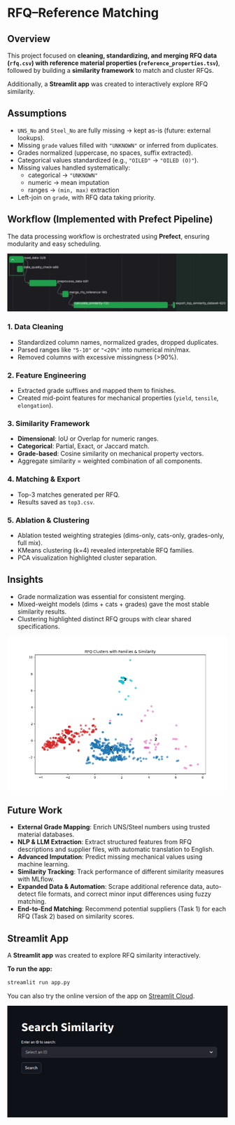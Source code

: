 # RFQ–Reference Matching

## Overview
This project focused on **cleaning, standardizing, and merging RFQ data (`rfq.csv`) with reference material properties (`reference_properties.tsv`)**, followed by building a **similarity framework** to match and cluster RFQs.

Additionally, a **Streamlit app** was created to interactively explore RFQ similarity.


## Assumptions
- `UNS_No` and `Steel_No` are fully missing → kept as-is (future: external lookups).
- Missing `grade` values filled with `"UNKNOWN"` or inferred from duplicates.
- Grades normalized (uppercase, no spaces, suffix extracted).
- Categorical values standardized (e.g., `"OILED"` → `"OILED (O)"`).
- Missing values handled systematically:
  - categorical → `"UNKNOWN"`
  - numeric → mean imputation
  - ranges → `(min, max)` extraction
- Left-join on `grade`, with RFQ data taking priority.


## Workflow (Implemented with Prefect Pipeline)

The data processing workflow is orchestrated using **Prefect**, ensuring modularity and easy scheduling.

![task_2_pipeline](./docs/task_2_pipeline.jpg)


### 1. Data Cleaning
- Standardized column names, normalized grades, dropped duplicates.
- Parsed ranges like `"5-10"` or `"<20%"` into numerical min/max.
- Removed columns with excessive missingness (>90%).

### 2. Feature Engineering
- Extracted grade suffixes and mapped them to finishes.
- Created mid-point features for mechanical properties (`yield`, `tensile`, `elongation`).

### 3. Similarity Framework
- **Dimensional**: IoU or Overlap for numeric ranges.
- **Categorical**: Partial, Exact, or Jaccard match.
- **Grade-based**: Cosine similarity on mechanical property vectors.
- Aggregate similarity = weighted combination of all components.

### 4. Matching & Export
- Top-3 matches generated per RFQ.
- Results saved as `top3.csv`.

### 5. Ablation & Clustering
- Ablation tested weighting strategies (dims-only, cats-only, grades-only, full mix).
- KMeans clustering (k=4) revealed interpretable RFQ families.
- PCA visualization highlighted cluster separation.


## Insights
- Grade normalization was essential for consistent merging.
- Mixed-weight models (dims + cats + grades) gave the most stable similarity results.
- Clustering highlighted distinct RFQ groups with clear shared specifications.

![cluster](./docs/task_2_cluster.png)


## Future Work

- **External Grade Mapping**: Enrich UNS/Steel numbers using trusted material databases.
- **NLP & LLM Extraction**: Extract structured features from RFQ descriptions and supplier files, with automatic translation to English.
- **Advanced Imputation**: Predict missing mechanical values using machine learning.
- **Similarity Tracking**: Track performance of different similarity measures with MLflow.
- **Expanded Data & Automation**: Scrape additional reference data, auto-detect file formats, and correct minor input differences using fuzzy matching.
- **End-to-End Matching**: Recommend potential suppliers (Task 1) for each RFQ (Task 2) based on similarity scores.


## Streamlit App

A **Streamlit app** was created to explore RFQ similarity interactively.

**To run the app:**
```bash
streamlit run app.py
```
You can also try the online version of the app on [Streamlit Cloud](https://rfq-similarity.streamlit.app/).

![streamlit_app](./docs/task_2_app.png)
